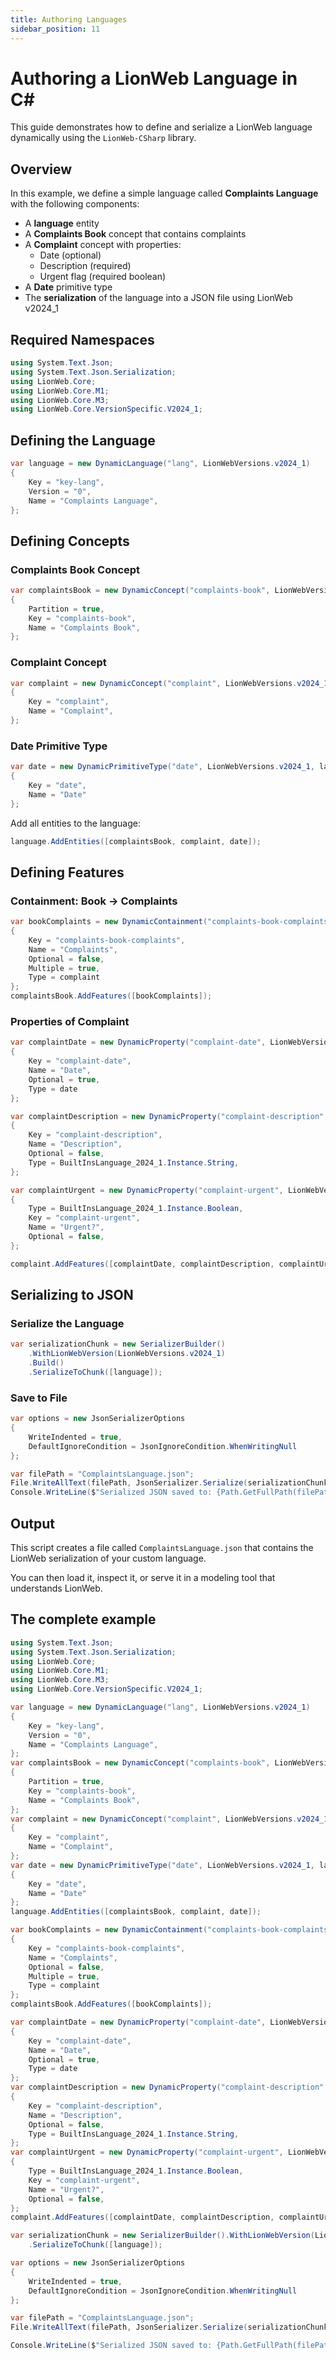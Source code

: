 ```yaml
---
title: Authoring Languages
sidebar_position: 11
---
```


# Authoring a LionWeb Language in C#

This guide demonstrates how to define and serialize a LionWeb language dynamically using the `LionWeb-CSharp` library.

## Overview

In this example, we define a simple language called **Complaints Language** with the following components:

- A **language** entity
- A **Complaints Book** concept that contains complaints
- A **Complaint** concept with properties:
  - Date (optional)
  - Description (required)
  - Urgent flag (required boolean)
- A **Date** primitive type
- The **serialization** of the language into a JSON file using LionWeb v2024_1

## Required Namespaces

```csharp
using System.Text.Json;
using System.Text.Json.Serialization;
using LionWeb.Core;
using LionWeb.Core.M1;
using LionWeb.Core.M3;
using LionWeb.Core.VersionSpecific.V2024_1;
```

## Defining the Language

```csharp
var language = new DynamicLanguage("lang", LionWebVersions.v2024_1)
{
    Key = "key-lang", 
    Version = "0",
    Name = "Complaints Language",
};
```

## Defining Concepts

### Complaints Book Concept

```csharp
var complaintsBook = new DynamicConcept("complaints-book", LionWebVersions.v2024_1, language)
{
    Partition = true,
    Key = "complaints-book",
    Name = "Complaints Book",
};
```

### Complaint Concept

```csharp
var complaint = new DynamicConcept("complaint", LionWebVersions.v2024_1, language)
{
    Key = "complaint",
    Name = "Complaint",
};
```

### Date Primitive Type

```csharp
var date = new DynamicPrimitiveType("date", LionWebVersions.v2024_1, language)
{
    Key = "date",
    Name = "Date"
};
```

Add all entities to the language:

```csharp
language.AddEntities([complaintsBook, complaint, date]);
```

## Defining Features

### Containment: Book → Complaints

```csharp
var bookComplaints = new DynamicContainment("complaints-book-complaints", LionWebVersions.v2024_1, complaintsBook)
{
    Key = "complaints-book-complaints",
    Name = "Complaints",
    Optional = false,
    Multiple = true,
    Type = complaint
};
complaintsBook.AddFeatures([bookComplaints]);
```

### Properties of Complaint

```csharp
var complaintDate = new DynamicProperty("complaint-date", LionWebVersions.v2024_1, complaint)
{
    Key = "complaint-date",
    Name = "Date",
    Optional = true,    
    Type = date
};

var complaintDescription = new DynamicProperty("complaint-description", LionWebVersions.v2024_1, complaint)
{
    Key = "complaint-description",
    Name = "Description",
    Optional = false,
    Type = BuiltInsLanguage_2024_1.Instance.String,
};

var complaintUrgent = new DynamicProperty("complaint-urgent", LionWebVersions.v2024_1, complaint)
{
    Type = BuiltInsLanguage_2024_1.Instance.Boolean,
    Key = "complaint-urgent",
    Name = "Urgent?",
    Optional = false,
};

complaint.AddFeatures([complaintDate, complaintDescription, complaintUrgent]);
```

## Serializing to JSON

### Serialize the Language

```csharp
var serializationChunk = new SerializerBuilder()
    .WithLionWebVersion(LionWebVersions.v2024_1)
    .Build()
    .SerializeToChunk([language]);
```

### Save to File

```csharp
var options = new JsonSerializerOptions
{
    WriteIndented = true,
    DefaultIgnoreCondition = JsonIgnoreCondition.WhenWritingNull
};

var filePath = "ComplaintsLanguage.json";
File.WriteAllText(filePath, JsonSerializer.Serialize(serializationChunk, options));
Console.WriteLine($"Serialized JSON saved to: {Path.GetFullPath(filePath)}");
```

## Output

This script creates a file called `ComplaintsLanguage.json` that contains the LionWeb serialization of your custom language.

You can then load it, inspect it, or serve it in a modeling tool that understands LionWeb.

## The complete example

```csharp
using System.Text.Json;
using System.Text.Json.Serialization;
using LionWeb.Core;
using LionWeb.Core.M1;
using LionWeb.Core.M3;
using LionWeb.Core.VersionSpecific.V2024_1;

var language = new DynamicLanguage("lang", LionWebVersions.v2024_1)
{
    Key = "key-lang", 
    Version = "0",
    Name = "Complaints Language",
};
var complaintsBook = new DynamicConcept("complaints-book", LionWebVersions.v2024_1, language)
{
    Partition = true,
    Key = "complaints-book",
    Name = "Complaints Book",
};
var complaint = new DynamicConcept("complaint", LionWebVersions.v2024_1, language)
{
    Key = "complaint",
    Name = "Complaint",
};
var date = new DynamicPrimitiveType("date", LionWebVersions.v2024_1, language)
{
    Key = "date",
    Name = "Date"
};
language.AddEntities([complaintsBook, complaint, date]);

var bookComplaints = new DynamicContainment("complaints-book-complaints", LionWebVersions.v2024_1, complaintsBook)
{
    Key = "complaints-book-complaints",
    Name = "Complaints",
    Optional = false,
    Multiple = true,
    Type = complaint
};
complaintsBook.AddFeatures([bookComplaints]);

var complaintDate = new DynamicProperty("complaint-date", LionWebVersions.v2024_1, complaint)
{
    Key = "complaint-date",
    Name = "Date",
    Optional = true,    
    Type = date
};
var complaintDescription = new DynamicProperty("complaint-description", LionWebVersions.v2024_1, complaint)
{
    Key = "complaint-description",
    Name = "Description",
    Optional = false,
    Type = BuiltInsLanguage_2024_1.Instance.String,
};
var complaintUrgent = new DynamicProperty("complaint-urgent", LionWebVersions.v2024_1, complaint)
{
    Type = BuiltInsLanguage_2024_1.Instance.Boolean,
    Key = "complaint-urgent",
    Name = "Urgent?",
    Optional = false,
};
complaint.AddFeatures([complaintDate, complaintDescription, complaintUrgent]);

var serializationChunk = new SerializerBuilder().WithLionWebVersion(LionWebVersions.v2024_1).Build()
    .SerializeToChunk([language]);

var options = new JsonSerializerOptions
{
    WriteIndented = true,
    DefaultIgnoreCondition = JsonIgnoreCondition.WhenWritingNull
};

var filePath = "ComplaintsLanguage.json";
File.WriteAllText(filePath, JsonSerializer.Serialize(serializationChunk, options));

Console.WriteLine($"Serialized JSON saved to: {Path.GetFullPath(filePath)}");
```